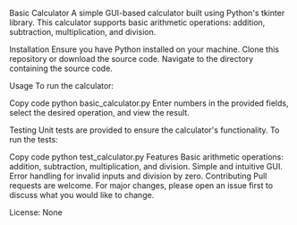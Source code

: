 Basic Calculator
A simple GUI-based calculator built using Python's tkinter library. This calculator supports basic arithmetic operations: addition, subtraction, multiplication, and division.

Installation
Ensure you have Python installed on your machine.
Clone this repository or download the source code.
Navigate to the directory containing the source code.

Usage
To run the calculator:

Copy code
python basic_calculator.py
Enter numbers in the provided fields, select the desired operation, and view the result.

Testing
Unit tests are provided to ensure the calculator's functionality. To run the tests:

Copy code
python test_calculator.py
Features
Basic arithmetic operations: addition, subtraction, multiplication, and division.
Simple and intuitive GUI.
Error handling for invalid inputs and division by zero.
Contributing
Pull requests are welcome. For major changes, please open an issue first to discuss what you would like to change.

License: None
